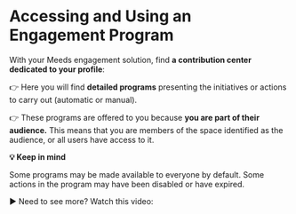 # Accessing and Using an Engagement Program

With your Meeds engagement solution, find **a contribution center dedicated to your profile**:

👉 Here you will find **detailed programs** presenting the initiatives or actions to carry out (automatic or manual).&#x20;

👉 These programs are offered to you because **you are part of their audience.** This means that you are members of the space identified as the audience, or all users have access to it.



**💡 Keep in mind**

&#x20;Some programs may be made available to everyone by default. Some actions in the program may have been disabled or have expired.



▶ Need to see more? Watch this video:
